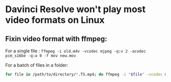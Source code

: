 # Davinci Resolve won't play most video formats on Linux
## Fixin video format with ffmpeg:

For a single file : `ffmpeg -i old.m4v -vcodec mjpeg -q:v 2 -acodec pcm_s16be -q:a 0 -f mov new.mov`

For a batch of files in a folder:

```bash
for file in /path/to/directory/*.TS.mp4; do ffmpeg -i "$file" -vcodec mjpeg -q:v 2 -acodec pcm_s16be -q:a 0 -f mov "${file%.TS.mp4}.mov"; done
```
